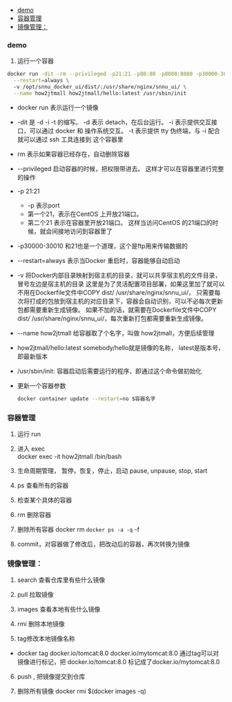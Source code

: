 
<!-- vim-markdown-toc GFM -->

- [demo](#demo)
- [容器管理](#容器管理)
- [镜像管理：](#镜像管理)

<!-- vim-markdown-toc -->



### demo  
1. 运行一个容器

  ``` sh
  docker run -dit -rm --privileged -p21:21 -p80:80 -p8080:8080 -p30000-30010:30000-30010 \
    --restart=always \ 
    -v /opt/snnu_docker_ui/dist/:/usr/share/nginx/snnu_ui/ \
    --name how2jtmall how2jtmall/hello:latest /usr/sbin/init
  ```
    
  - docker run 表示运行一个镜像

  - -dit 是 -d -i -t 的缩写。 
      -d 表示 detach，在后台运行。 
      -i 表示提供交互接口，可以通过 docker 和 操作系统交互。 
      -t 表示提供 tty 伪终端，与 -i 配合就可以通过 ssh 工具连接到 这个容器里

  - rm 表示如果容器已经存在，自动删除容器

  - --privileged 启动容器的时候，把权限带进去。 这样才可以在容器里进行完整的操作

  - -p 21:21 
    - -p 表示port
    - 第一个21，表示在CentOS 上开放21端口。 
    - 第二个21 表示在容器里开放21端口。 这样当访问CentOS 的21端口的时候，就会间接地访问到容器里了

  - -p30000-30010 和21也是一个道理，这个是ftp用来传输数据的

  - --restart=always 表示当Docker 重启时，容器能够自动启动

  - -v 将Docker内部目录映射到宿主机的目录，就可以共享宿主机的文件目录，冒号左边是宿主机的目录
      这里是为了灵活配置项目部署，如果这里加了就可以不用在Dockerfile文件中COPY dist/ /usr/share/nginx/snnu_ui/，
      只需要每次将打成的包放到宿主机的对应目录下，容器会自动识别，可以不必每次更新包都需要重新生成镜像。
      如果不加的话，就需要在Dockerfile文件中COPY dist/ /usr/share/nginx/snnu_ui/，每次重新打包都需要重新生成镜像。

  - --name how2jtmall 给容器取了个名字，叫做 how2jtmall，方便后续管理

  - how2jtmall/hello:latest somebody/hello就是镜像的名称， latest是版本号，即最新版本

  - /usr/sbin/init: 容器启动后需要运行的程序，即通过这个命令做初始化


- 更新一个容器参数
  ``` sh
  docker container update --restart=no $容器名字
  ```


### 容器管理
1. 运行 run

2. 进入 exec  
   docker exec -it how2jtmall /bin/bash

3. 生命周期管理， 暂停，恢复，停止，启动 pause, unpause, stop, start

4. ps 查看所有的容器

5. 检查某个具体的容器

6. rm 删除容器

7. 删除所有容器
   docker rm `docker ps -a -q` -f

8. commit，对容器做了修改后，把改动后的容器，再次转换为镜像


### 镜像管理：
1. search 查看仓库里有些什么镜像

2. pull 拉取镜像

3. images 查看本地有些什么镜像

4. rmi 删除本地镜像

5. tag修改本地镜像名称  
  - docker tag docker.io/tomcat:8.0 docker.io/mytomcat:8.0
  通过tag可以对镜像进行标记，把 docker.io/tomcat:8.0 标记成了docker.io/mytomcat:8.0

6. push , 把镜像提交到仓库

7. 删除所有镜像 docker rmi $(docker images -q)

